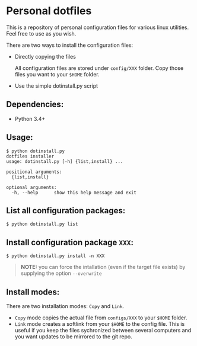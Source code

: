 # Personal dotfiles

This is a repository of personal configuration files for various linux utilities. Feel free to use as you wish.

There are two ways to install the configuration files:

- Directly copying the files

    All configuration files are stored under `config/XXX` folder. Copy those files you want to your `$HOME` folder.

- Use the simple dotinstall.py script

## Dependencies:
- Python 3.4+

## Usage:

``` 
$ python dotinstall.py
dotfiles installer
usage: dotinstall.py [-h] {list,install} ...

positional arguments:
  {list,install}

optional arguments:
  -h, --help      show this help message and exit
```

## List all configuration packages:

```
$ python dotinstall.py list
```

## Install configuration package `XXX`:
```
$ python dotinstall.py install -n XXX
```

> **NOTE:** you can force the intallation (even if the target file exists) by supplying the option `--overwrite`

## Install modes:
There are two installation modes: `Copy` and `Link`.

- ``Copy`` mode copies the actual file from `configs/XXX` to your `$HOME` folder. 
- ``Link`` mode creates a softlink from your `$HOME` to the config file. This is useful if you keep the files sychronized between several computers and you want updates to be mirrored to the git repo.
